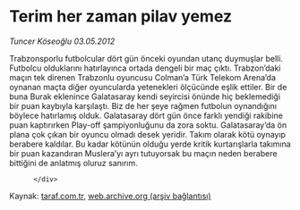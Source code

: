 # Terim her zaman pilav yemez

*Tuncer Köseoğlu 03.05.2012*

<div class="yazi">Trabzonsporlu futbolcular dört gün önceki oyundan utanç duymuşlar belli. Futbolcu olduklarını hatırlayınca ortada dengeli bir maç çıktı. Trabzon’daki maçın tek direnen Trabzonlu oyuncusu Colman’a Türk Telekom Arena’da oynanan maçta diğer oyuncularda yetenekleri ölçücünde eşlik ettiler. Bir de buna Burak eklenince Galatasaray kendi seyircisi önünde hiç beklemediği bir puan kaybıyla karşılaştı. Biz de her şeye rağmen futbolun oynandığını böylece hatırlamış olduk. Galatasaray dört gün önce farklı yendiği rakibine puan kaptırırken Play-off şampiyonluğunu da zora soktu. Galatasaray’da ön plana çok çıkan bir oyuncu olmadı desek yeridir. Takım olarak kötü oynayıp berabere kaldılar. Bu kadar kötünün olduğu yerde kritik kurtarışlarla takımına bir puan kazandıran Muslera’yı ayrı tutuyorsak bu maçın neden berabere bittiğini de anlatmış oluruz sanırım.
                                    
          
          
          
          </div>

Kaynak: [taraf.com.tr](http://www.taraf.com.tr/tuncer-koseoglu/makale-terim-her-zaman-pilav-yemez.htm), [web.archive.org (arşiv bağlantısı)](http://web.archive.org/web/20120515131226/http://www.taraf.com.tr/tuncer-koseoglu/makale-terim-her-zaman-pilav-yemez.htm)
